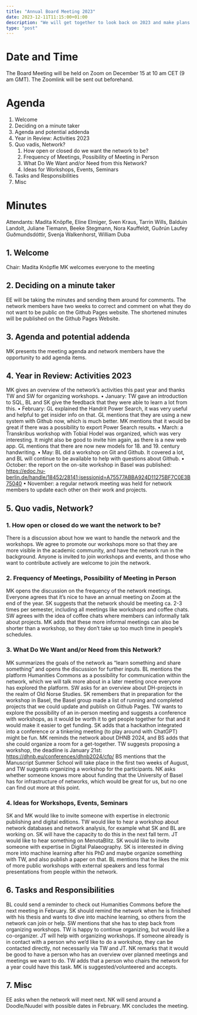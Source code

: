 ```yaml
---
title: "Annual Board Meeting 2023"
date: 2023-12-11T11:15:00+01:00
description: "We will get together to look back on 2023 and make plans for 2024."
type: "post"
---
```


# Date and Time

The Board Meeting will be held on Zoom on December 15 at 10 am CET (9 am GMT).
The Zoomlink will be sent out beforehand.

# Agenda

1.	Welcome
2.	Deciding on a minute taker
3.	Agenda and potential addenda
4.	Year in Review: Activities 2023
5.	Quo vadis, Network?
    1. How open or closed do we want the network to be?
    2.	Frequency of Meetings, Possibility of Meeting in Person
    3.	What Do We Want and/or Need from this Network?
    4.	Ideas for Workshops, Events, Seminars
6.	Tasks and Responsibilities
7.	Misc

# Minutes

Attendants: Madita Knöpfle, Eline Elmiger, Sven Kraus, Tarrin Wills, Balduin Landolt, Juliane Tiemann, Beeke Stegmann, Nora Kauffeldt, Guðrún Laufey Guðmundsdóttir, Svenja Walkenhorst, William Duba

## 1.	Welcome
Chair: Madita Knöpfle
MK welcomes everyone to the meeting

## 2.	Deciding on a minute taker
EE will be taking the minutes and sending them around for comments. The network members have two weeks to correct and comment on what they do not want to be public on the Github Pages website. The shortened minutes will be published on the Github Pages Website.

## 3.	Agenda and potential addenda
MK presents the meeting agenda and network members have the opportunity to add agenda items.

## 4.	Year in Review: Activities 2023
MK gives an overview of the network’s activities this past year and thanks TW and SW for organizing workshops.
•	January: TW gave an introduction to SQL, BL and SK give the feedback that they were able to learn a lot from this.
•	February: GL explained the Handrit Power Search, it was very useful and helpful to get insider info on that. GL mentions that they are using a new system with Github now, which is much better. MK mentions that it would be great if there was a possibility to export Power Search results.
•	March: a Transkribus workshop with Tobial Hodel was organized, which was very interesting. It might also be good to invite him again, as there is a new web app. GL mentions that there are now new models for 18. and 19. century handwriting.
•	May: BL did a workshop on Git and Github. It covered a lot, and BL will continue to be available to help with questions about Github.
•	October: the report on the on-site workshop in Basel was published: https://edoc.hu-berlin.de/handle/18452/28141;jsessionid=A75577ABBA924D11275BF7C0E3B75040
•	November: a regular network meeting was held for network members to update each other on their work and projects.

## 5.	Quo vadis, Network?
### 1.	How open or closed do we want the network to be?
There is a discussion about how we want to handle the network and the workshops. We agree to promote our workshops more so that they are more visible in the academic community, and have the network run in the background. Anyone is invited to join workshops and events, and those who want to contribute actively are welcome to join the network.

### 2.	Frequency of Meetings, Possibility of Meeting in Person
MK opens the discussion on the frequency of the network meetings. Everyone agrees that it’s nice to have an annual meeting on Zoom at the end of the year. SK suggests that the network should be meeting ca. 2-3 times per semester, including all meetings like workshops and coffee chats. SW agrees with the idea of coffee chats where members can informally talk about projects. MK adds that these more informal meetings can also be shorter than a workshop, so they don’t take up too much time in people’s schedules.

### 3.	What Do We Want and/or Need from this Network?
MK summarizes the goals of the network as “learn something and share something” and opens the discussion for further inputs. BL mentions the platform Humanities Commons as a possibility for communication within the network, which we will talk more about in a later meeting once everyone has explored the platform.
SW asks for an overview about DH-projects in the realm of Old Norse Studies. SK remembers that in preparation for the workshop in Basel, the Basel group made a list of running and completed projects that we could update and publish on Github Pages.
TW wants to explore the possibility of an in-person meeting and suggests a conference with workshops, as it would be worth it to get people together for that and it would make it easier to get funding. SK adds that a hackathon integrated into a conference or a tinkering meeting (to play around with ChatGPT) might be fun. MK reminds the network about DHNB 2024, and BS adds that she could organize a room for a get-together. TW suggests proposing a workshop, the deadline is January 21st: https://dhnb.eu/conferences/dhnb2024/cfp/
BS mentions that the Manuscript Summer School will take place in the first two weeks of August, and TW suggests organizing a workshop for the participants.
NK asks whether someone knows more about funding that the University of Basel has for infrastructure of networks, which would be great for us, but no one can find out more at this point.

### 4.	Ideas for Workshops, Events, Seminars
SK and MK would like to invite someone with expertise in electronic publishing and digital editions.
TW would like to hear a workshop about network databases and network analysis, for example what SK and BL are working on. SK will have the capacity to do this in the next fall term.
JT would like to hear something on MenotaBlitz.
SK would like to invite someone with expertise in Digital Palaeography.
SK is interested in diving more into machine learning after his PhD and maybe organize something with TW, and also publish a paper on that.
BL mentions that he likes the mix of more public workshops with external speakers and less formal presentations from people within the network.

## 6.	Tasks and Responsibilities
BL could send a reminder to check out Humanities Commons before the next meeting in February.
SK should remind the network when he is finished with his thesis and wants to dive into machine learning, so others from the network can join or help.
SW mentions that she has to step back from organizing workshops. TW is happy to continue organizing, but would like a co-organizer. JT will help with organizing workshops.
If someone already is in contact with a person who we’d like to do a workshop, they can be contacted directly, not necessarily via TW and JT.
NK remarks that it would be good to have a person who has an overview over planned meetings and meetings we want to do. TW adds that a person who chairs the network for a year could have this task. MK is suggested/volunteered and accepts.

## 7.	Misc
EE asks when the network will meet next. NK will send around a Doodle/Nuudel with possible dates in February.
MK concludes the meeting.

